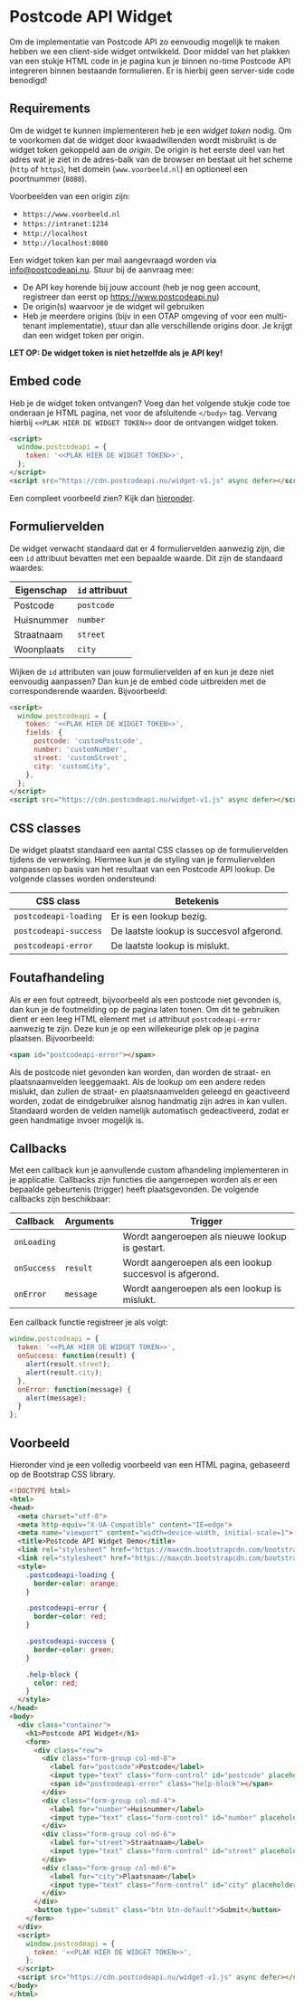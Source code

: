 # Postcode API Widget

Om de implementatie van Postcode API zo eenvoudig mogelijk te maken hebben we een client-side widget ontwikkeld.
Door middel van het plakken van een stukje HTML code in je pagina kun je binnen no-time Postcode API integreren
binnen bestaande formulieren. Er is hierbij geen server-side code benodigd!

## Requirements

Om de widget te kunnen implementeren heb je een *widget token* nodig. Om te voorkomen dat de widget door kwaadwillenden
wordt misbruikt is de widget token gekoppeld aan de *origin*. De origin is het eerste deel van het adres wat je ziet
in de adres-balk van de browser en bestaat uit het scheme (`http` of `https`), het domein (`www.voorbeeld.nl`) en
optioneel een poortnummer (`8080`).

Voorbeelden van een origin zijn:

* `https://www.voorbeeld.nl`
* `https://intranet:1234`
* `http://localhost`
* `http://localhost:8080`

Een widget token kan per mail aangevraagd worden via info@postcodeapi.nu. Stuur bij de aanvraag mee:

* De API key horende bij jouw account (heb je nog geen account, registreer dan eerst op https://www.postcodeapi.nu)
* De origin(s) waarvoor je de widget wil gebruiken
* Heb je meerdere origins (bijv in een OTAP omgeving of voor een multi-tenant implementatie), stuur dan alle verschillende origins door. Je krijgt dan een widget token per origin.

**LET OP: De widget token is niet hetzelfde als je API key!**

## Embed code

Heb je de widget token ontvangen? Voeg dan het volgende stukje code toe onderaan je HTML pagina, net voor de
afsluitende `</body>` tag. Vervang hierbij `<<PLAK HIER DE WIDGET TOKEN>>` door de ontvangen widget token.

```html
<script>
  window.postcodeapi = {
    token: '<<PLAK HIER DE WIDGET TOKEN>>',
  };
</script>
<script src="https://cdn.postcodeapi.nu/widget-v1.js" async defer></script>
```

Een compleet voorbeeld zien? Kijk dan [hieronder](#voorbeeld).

## Formuliervelden

De widget verwacht standaard dat er 4 formuliervelden aanwezig zijn, die een `id` attribuut bevatten met een
bepaalde waarde. Dit zijn de standaard waardes:

| Eigenschap | `id` attribuut |
|------------|----------------|
| Postcode   | `postcode`     |
| Huisnummer | `number  `     |
| Straatnaam | `street`       |
| Woonplaats | `city`         |

Wijken de `id` attributen van jouw formuliervelden af en kun je deze niet eenvoudig aanpassen? Dan kun je
de embed code uitbreiden met de corresponderende waarden. Bijvoorbeeld:

```html
<script>
  window.postcodeapi = {
    token: '<<PLAK HIER DE WIDGET TOKEN>>',
    fields: {
      postcode: 'customPostcode',
      number: 'customNumber',
      street: 'customStreet',
      city: 'customCity',
    },
  };
</script>
<script src="https://cdn.postcodeapi.nu/widget-v1.js" async defer></script>
```

## CSS classes

De widget plaatst standaard een aantal CSS classes op de formuliervelden tijdens de verwerking. Hiermee kun
je de styling van je formuliervelden aanpassen op basis van het resultaat van een Postcode API lookup.
De volgende classes worden ondersteund:

| CSS class             | Betekenis                                |
|---                    |---                                       |
| `postcodeapi-loading` | Er is een lookup bezig.                  |
| `postcodeapi-success` | De laatste lookup is succesvol afgerond. |
| `postcodeapi-error`   | De laatste lookup is mislukt.            |

## Foutafhandeling

Als er een fout optreedt, bijvoorbeeld als een postcode niet gevonden is, dan kun je de foutmelding op de pagina
laten tonen. Om dit te gebruiken dient er een leeg HTML element met `id` attribuut `postcodeapi-error` aanwezig te zijn. Deze kun je op een willekeurige plek op je pagina plaatsen. Bijvoorbeeld:

```html
<span id="postcodeapi-error"></span>
```

Als de postcode niet gevonden kan worden, dan worden de straat- en plaatsnaamvelden leeggemaakt. Als de lookup
om een andere reden mislukt, dan zullen de straat- en plaatsnaamvelden geleegd en geactiveerd worden, zodat
de eindgebruiker alsnog handmatig zijn adres in kan vullen. Standaard worden de velden namelijk automatisch
gedeactiveerd, zodat er geen handmatige invoer mogelijk is.

## Callbacks

Met een callback kun je aanvullende custom afhandeling implementeren in je applicatie. Callbacks zijn functies
die aangeroepen worden als er een bepaalde gebeurtenis (trigger) heeft plaatsgevonden. De volgende callbacks
zijn beschikbaar:

| Callback    | Arguments | Trigger                                                 |
|---          |---        |---                                                      |
| `onLoading` |           | Wordt aangeroepen als nieuwe lookup is gestart.         |
| `onSuccess` | `result`  | Wordt aangeroepen als een lookup succesvol is afgerond. |
| `onError`   | `message` | Wordt aangeroepen als een lookup is mislukt.            |

Een callback functie registreer je als volgt:

```js
window.postcodeapi = {
  token: '<<PLAK HIER DE WIDGET TOKEN>>',
  onSuccess: function(result) {
    alert(result.street);
    alert(result.city);
  },
  onError: function(message) {
    alert(message);
  }
};
```

## Voorbeeld

Hieronder vind je een volledig voorbeeld van een HTML pagina, gebaseerd op de Bootstrap CSS library.

```html
<!DOCTYPE html>
<html>
<head>
  <meta charset="utf-8">
  <meta http-equiv="X-UA-Compatible" content="IE=edge">
  <meta name="viewport" content="width=device-width, initial-scale=1">
  <title>Postcode API Widget Demo</title>
  <link rel="stylesheet" href="https://maxcdn.bootstrapcdn.com/bootstrap/3.3.7/css/bootstrap.min.css" integrity="sha384-BVYiiSIFeK1dGmJRAkycuHAHRg32OmUcww7on3RYdg4Va+PmSTsz/K68vbdEjh4u" crossorigin="anonymous">
  <link rel="stylesheet" href="https://maxcdn.bootstrapcdn.com/bootstrap/3.3.7/css/bootstrap-theme.min.css" integrity="sha384-rHyoN1iRsVXV4nD0JutlnGaslCJuC7uwjduW9SVrLvRYooPp2bWYgmgJQIXwl/Sp" crossorigin="anonymous">
  <style>
    .postcodeapi-loading {
      border-color: orange;
    }

    .postcodeapi-error {
      border-color: red;
    }

    .postcodeapi-success {
      border-color: green;
    }

    .help-block {
      color: red;
    }
  </style>
</head>
<body>
  <div class="container">
    <h1>Postcode API Widget</h1>
    <form>
      <div class="row">
        <div class="form-group col-md-8">
          <label for="postcode">Postcode</label>
          <input type="text" class="form-control" id="postcode" placeholder="Postcode">
          <span id="postcodeapi-error" class="help-block"></span>
        </div>
        <div class="form-group col-md-4">
          <label for="number">Huisnummer</label>
          <input type="text" class="form-control" id="number" placeholder="Huisnummer">
        </div>
        <div class="form-group col-md-6">
          <label for="street">Straatnaam</label>
          <input type="text" class="form-control" id="street" placeholder="Straatnaam">
        </div>
        <div class="form-group col-md-6">
          <label for="city">Plaatsnaam</label>
          <input type="text" class="form-control" id="city" placeholder="Plaatsnaam">
        </div>
      </div>
      <button type="submit" class="btn btn-default">Submit</button>
    </form>
  </div>
  <script>
    window.postcodeapi = {
      token: '<<PLAK HIER DE WIDGET TOKEN>>',
    };
  </script>
  <script src="https://cdn.postcodeapi.nu/widget-v1.js" async defer></script>
</body>
</html>
```
